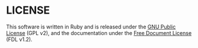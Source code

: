 # LICENSE

This software is written in Ruby and is released under the [GNU Public License](http://www.gnu.org/licenses/gpl-2.0.html) (GPL v2), and the documentation under the [Free Document License](http://www.gnu.org/licenses/old-licenses/fdl-1.2.html) (FDL v1.2).

